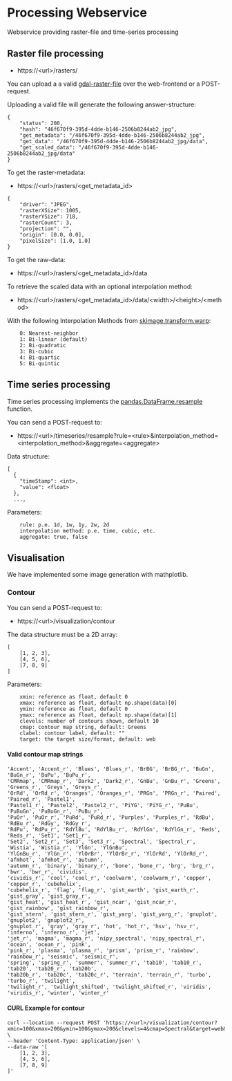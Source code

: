 # Processing Webservice

Webservice providing raster-file and time-series processing

## Raster file processing

* https://\<url>/rasters/

You can upload a a valid [gdal-raster-file](https://gdal.org/drivers/raster/index.html) over the web-frontend or a
POST-request.

Uploading a valid file will generate the following answer-structure:

```
{
    "status": 200, 
    "hash": "46f670f9-395d-4dde-b146-2506b8244ab2_jpg", 
    "get_metadata": "/46f670f9-395d-4dde-b146-2506b8244ab2_jpg", 
    "get_data": "/46f670f9-395d-4dde-b146-2506b8244ab2_jpg/data", 
    "get_scaled_data": "/46f670f9-395d-4dde-b146-2506b8244ab2_jpg/data"
}

```

To get the raster-metadata:

* https://\<url>/rasters/\<get_metadata_id>

```
{
    "driver": "JPEG", 
    "rasterXSize": 1005, 
    "rasterYSize": 718, 
    "rasterCount": 3, 
    "projection": "", 
    "origin": [0.0, 0.0], 
    "pixelSize": [1.0, 1.0]
}
```

To get the raw-data:

* https://\<url>/rasters/\<get_metadata_id>/data

To retrieve the scaled data with an optional interpolation method:

* https://\<url>/rasters/\<get_metadata_id>/data/\<width>/\<height>/\<method>

With the following Interpolation Methods
from [skimage.transform.warp](https://scikit-image.org/docs/dev/api/skimage.transform.html#skimage.transform.warp):

```
    0: Nearest-neighbor  
    1: Bi-linear (default)  
    2: Bi-quadratic  
    3: Bi-cubic  
    4: Bi-quartic  
    5: Bi-quintic
```  

## Time series processing

Time series processing implements
the [pandas.DataFrame.resample](https://pandas.pydata.org/pandas-docs/stable/reference/api/pandas.DataFrame.resample.html)
function.

You can send a POST-request to:

* https://\<url>/timeseries/resample?rule=\<rule>&interpolation_method=\<interpolation_method>&aggregate=\<aggregate>

Data structure:

```
[
  {
    "timeStamp": <int>,
    "value": <float>
  },
  ...,
```

Parameters:

```
    rule: p.e. 1d, 1w, 1y, 2w, 2d 
    interpolation method: p.e. time, cubic, etc.
    aggregate: true, false
```

## Visualisation

We have implemented some image generation with mathplotlib.

### Contour

You can send a POST-request to:

* https://\<url>/visualization/contour

The data structure must be a 2D array:

```
[
    [1, 2, 3],
    [4, 5, 6],
    [7, 8, 9]
]
```

Parameters:

```
    xmin: reference as float, default 0
    xmax: reference as float, default np.shape(data)[0]
    ymin: reference as float, default 0
    ymax: reference as float, default np.shape(data)[1]
    clevels: number of contours shown, default 10
    cmap: contour map string, default: Greens
    clabel: contour label, default: ""
    target: the target size/format, default: web
```

#### Valid contour map strings

```
'Accent', 'Accent_r', 'Blues', 'Blues_r', 'BrBG', 'BrBG_r', 'BuGn', 'BuGn_r', 'BuPu', 'BuPu_r',
'CMRmap', 'CMRmap_r', 'Dark2', 'Dark2_r', 'GnBu', 'GnBu_r', 'Greens', 'Greens_r', 'Greys', 'Greys_r',
'OrRd', 'OrRd_r', 'Oranges', 'Oranges_r', 'PRGn', 'PRGn_r', 'Paired', 'Paired_r', 'Pastel1',
'Pastel1_r', 'Pastel2', 'Pastel2_r', 'PiYG', 'PiYG_r', 'PuBu', 'PuBuGn', 'PuBuGn_r', 'PuBu_r',
'PuOr', 'PuOr_r', 'PuRd', 'PuRd_r', 'Purples', 'Purples_r', 'RdBu', 'RdBu_r', 'RdGy', 'RdGy_r',
'RdPu', 'RdPu_r', 'RdYlBu', 'RdYlBu_r', 'RdYlGn', 'RdYlGn_r', 'Reds', 'Reds_r', 'Set1', 'Set1_r',
'Set2', 'Set2_r', 'Set3', 'Set3_r', 'Spectral', 'Spectral_r', 'Wistia', 'Wistia_r', 'YlGn', 'YlGnBu',
'YlGnBu_r', 'YlGn_r', 'YlOrBr', 'YlOrBr_r', 'YlOrRd', 'YlOrRd_r', 'afmhot', 'afmhot_r', 'autumn',
'autumn_r', 'binary', 'binary_r', 'bone', 'bone_r', 'brg', 'brg_r', 'bwr', 'bwr_r', 'cividis',
'cividis_r', 'cool', 'cool_r', 'coolwarm', 'coolwarm_r', 'copper', 'copper_r', 'cubehelix',
'cubehelix_r', 'flag', 'flag_r', 'gist_earth', 'gist_earth_r', 'gist_gray', 'gist_gray_r',
'gist_heat', 'gist_heat_r', 'gist_ncar', 'gist_ncar_r', 'gist_rainbow', 'gist_rainbow_r',
'gist_stern', 'gist_stern_r', 'gist_yarg', 'gist_yarg_r', 'gnuplot', 'gnuplot2', 'gnuplot2_r',
'gnuplot_r', 'gray', 'gray_r', 'hot', 'hot_r', 'hsv', 'hsv_r', 'inferno', 'inferno_r', 'jet',
'jet_r', 'magma', 'magma_r', 'nipy_spectral', 'nipy_spectral_r', 'ocean', 'ocean_r', 'pink',
'pink_r', 'plasma', 'plasma_r', 'prism', 'prism_r', 'rainbow', 'rainbow_r', 'seismic', 'seismic_r',
'spring', 'spring_r', 'summer', 'summer_r', 'tab10', 'tab10_r', 'tab20', 'tab20_r', 'tab20b',
'tab20b_r', 'tab20c', 'tab20c_r', 'terrain', 'terrain_r', 'turbo', 'turbo_r', 'twilight',
'twilight_r', 'twilight_shifted', 'twilight_shifted_r', 'viridis', 'viridis_r', 'winter', 'winter_r'
```

#### CURL Example for contour

```shell
curl --location --request POST 'https://<url>/visualization/contour?xmin=100&xmax=200&ymin=100&ymax=200&clevels=4&cmap=Spectral&target=web&clabel=test' \
--header 'Content-Type: application/json' \
--data-raw '[
    [1, 2, 3],
    [4, 5, 6],
    [7, 8, 9]
]'


```

